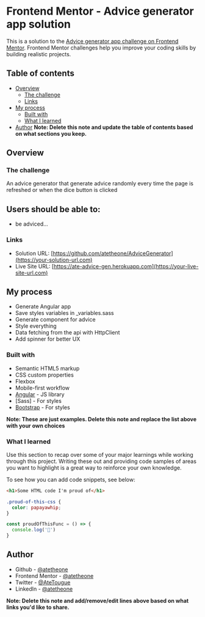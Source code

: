# Frontend Mentor - Advice generator app solution

This is a solution to the [Advice generator app challenge on Frontend Mentor](https://www.frontendmentor.io/challenges/advice-generator-app-QdUG-13db). Frontend Mentor challenges help you improve your coding skills by building realistic projects.

## Table of contents

- [Overview](#overview)
  - [The challenge](#the-challenge)
  - [Links](#links)
- [My process](#my-process)
  - [Built with](#built-with)
  - [What I learned](#what-i-learned)
- [Author](#author)
**Note: Delete this note and update the table of contents based on what sections you keep.**

## Overview

### The challenge

An advice generator that generate advice randomly every time the page is refreshed or when the dice button is clicked

## Users should be able to:
- be adviced...


### Links

- Solution URL: [https://github.com/atetheone/AdviceGenerator](https://your-solution-url.com)
- Live Site URL: [https://ate-advice-gen.herokuapp.com](https://your-live-site-url.com)

## My process
- Generate Angular app
- Save styles variables in _variables.sass
- Generate component for advice
- Style everything
- Data fetching from the api with HttpClient
- Add spinner for better UX

### Built with

- Semantic HTML5 markup
- CSS custom properties
- Flexbox
- Mobile-first workflow
- [Angular](https://angular.io/) - JS library
- [Sass] - For styles
- [Bootstrap](https://styled-components.com/) - For styles

**Note: These are just examples. Delete this note and replace the list above with your own choices**

### What I learned

Use this section to recap over some of your major learnings while working through this project. Writing these out and providing code samples of areas you want to highlight is a great way to reinforce your own knowledge.

To see how you can add code snippets, see below:

```html
<h1>Some HTML code I'm proud of</h1>
```
```css
.proud-of-this-css {
  color: papayawhip;
}
```
```js
const proudOfThisFunc = () => {
  console.log('🎉')
}
```




## Author
- Github - [@atetheone](https://github.com/atheone)
- Frontend Mentor - [@atetheone](https://www.frontendmentor.io/profile/yourusername)
- Twitter - [@AteTougue](https://www.twitter.com/yourusername)
- LinkedIn - [@atetheone](https://linkedin.com/in/atetheone)

**Note: Delete this note and add/remove/edit lines above based on what links you'd like to share.**
